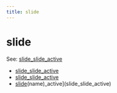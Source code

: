 ```yaml
---
title: slide
---
```


# slide


See: [slide_slide_active](../config/slides.md)

* [slide_slide_active](slide_slide_created.md)
* [slide_slide_active](slide_slide_removed.md)
* [slide](../index.md)(name)_active](slide_slide_active)
